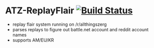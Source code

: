 ATZ-ReplayFlair [![Build Status](https://travis-ci.org/ChristopherIMeyers/ATZ-ReplayFlair.svg?branch=master)](https://travis-ci.org/ChristopherIMeyers/ATZ-ReplayFlair)
===============
* replay flair system running on /r/allthingszerg
* parses replays to figure out battle.net account and reddit account names
* supports AM/EU/KR
